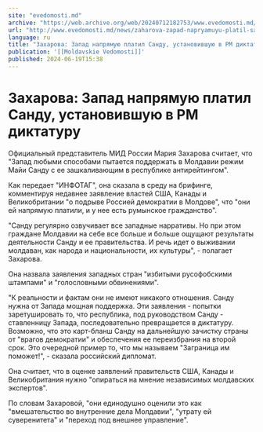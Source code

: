 ```yaml
---
site: "evedomosti.md"
archive: "https://web.archive.org/web/20240712182753/www.evedomosti.md/news/zaharova-zapad-napryamuyu-platil-sandu-ustanovivshuyu-v-rm-d"
url: "http://www.evedomosti.md/news/zaharova-zapad-napryamuyu-platil-sandu-ustanovivshuyu-v-rm-d"
language: ru
title: "Захарова: Запад напрямую платил Санду, установившую в РМ диктатуру"
publication: '[[Moldavskie Vedomosti]]'
published: 2024-06-19T15:38
---
```


# Захарова: Запад напрямую платил Санду, установившую в РМ диктатуру

Официальный представитель МИД России Мария Захарова считает, что "Запад любыми способами пытается поддержать в Молдавии режим Майи Санду с ее зашкаливающим в республике антирейтингом".

Как передает "ИНФОТАГ", она сказала в среду на брифинге, комментируя недавнее заявление властей США, Канады и Великобритании "о подрыве Россией демократии в Молдове", что "они ей напрямую платили, и у нее есть румынское гражданство".

"Санду регулярно озвучивает все западные нарративы. Но при этом граждане Молдавии на себе все больше и больше ощущают результаты деятельности Санду и ее правительства. И речь идет о выживании молдаван, как народа и национальности, их культуры", - полагает Захарова.

Она назвала заявления западных стран "избитыми русофобскими штампами" и "голословными обвинениями".

"К реальности и фактам они не имеют никакого отношения. Санду нужна от Запада мощная поддержка. Эти заявления - попытки заретушировать то, что республика, под руководством Санду - ставленницу Запада, последовательно превращается в диктатуру. Возможно, что это карт-бланш Санду на дальнейшую зачистку страны от "врагов демократии" и обеспечения ее переизбрания на второй срок. Это очередной пример то, что мы называем "Заграница им поможет!", - сказала российский дипломат.

Она считает, что в оценке заявлений правительств США, Канады и Великобритания нужно "опираться на мнение независимых молдавских экспертов".

По словам Захаровой, "они единодушно оценили это как "вмешательство во внутренние дела Молдавии", "утрату ей суверенитета" и "переход под внешнее управление".